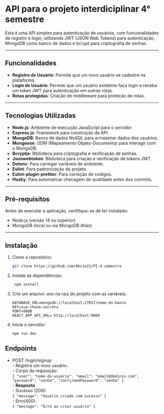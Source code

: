 # API para o projeto interdiciplinar 4° semestre 

Esta é uma API simples para autenticação de usuários, com funcionalidades de registro e login, utilizando JWT (JSON Web Tokens) para autenticação, MongoDB como banco de dados e bcrypt para criptografia de senhas.

---

## Funcionalidades
- **Registro de Usuário**: Permite que um novo usuário se cadastre na plataforma.
- **Login de Usuário**: Permite que um usuário existente faça login e receba um token JWT para autenticação em outras rotas.
- **Rotas protegidas**: Criação de middleware para proteção de rotas.

---

## Tecnologias Utilizadas
- **Node.js**: Ambiente de execução JavaScript para o servidor.
- **Express.js**: Framework para construção da API.
- **MongoDB**: Banco de dados NoSQL para armazenar dados dos usuários.
- **Mongoose**: ODM (Mapeamento Objeto-Documento) para interagir com o MongoDB.
- **Bcryptjs**: Biblioteca para criptografia e verificação de senhas.
- **Jsonwebtoken**: Biblioteca para criação e verificação de tokens JWT.
- **Dotenv**: Para carregar variáveis de ambiente.
- **Eslint**: Para padronização do projeto.
- **Eslint-plugin-prettier**: Para correção de codigos.
- **Husky**: Para automaticar checagem de qualidade antes dos commits.

---

## Pré-requisitos
Antes de executar a aplicação, certifique-se de ter instalado:
- Node.js (versão 14 ou superior)
- MongoDB (local ou via MongoDB Atlas)

---

## Instalação
1. Clone o repositório:
   ```bash
   git clone https://github.com/Akcio23/PI-4-semestre
   ```

2. Instale as dependências:
   ```javascript
    npm install
   ```
3. Crie um arquivo .env na raiz do projeto com as variáveis:
   ```
   DATABASE_URL=mongodb://localhost:27017/nome-do-banco
   KEY=sua-chave-secreta
   PORT=9000
   REACT_APP_API_URL= http://localhost:9000
   ```
4. Inicie o servidor:
   ```
   npm run dev
   ```
## Endpoints
- POST /login/signup  
       - Registra um novo usuário.  
         - Corpo da requisição:  
       ```
       {
       "user": "nome-do-usuário",
       "email": "email@dominio.com",
       "password": "senha",
       "confirmedPassword": "senha"
       }
       ```  
         - **Resposta**  
           - Sucesso (200):  
       ```
       { "message": "Usuário criado com sucesso" }
       ```  
           - Erro(400):  
       ```
       { "message": "Erro ao criar usuário" }
       ```  
  
  
